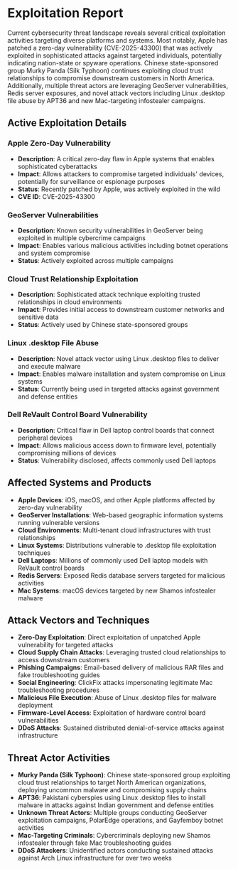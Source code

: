 # Exploitation Report

Current cybersecurity threat landscape reveals several critical exploitation activities targeting diverse platforms and systems. Most notably, Apple has patched a zero-day vulnerability (CVE-2025-43300) that was actively exploited in sophisticated attacks against targeted individuals, potentially indicating nation-state or spyware operations. Chinese state-sponsored group Murky Panda (Silk Typhoon) continues exploiting cloud trust relationships to compromise downstream customers in North America. Additionally, multiple threat actors are leveraging GeoServer vulnerabilities, Redis server exposures, and novel attack vectors including Linux .desktop file abuse by APT36 and new Mac-targeting infostealer campaigns.

## Active Exploitation Details

### Apple Zero-Day Vulnerability
- **Description**: A critical zero-day flaw in Apple systems that enables sophisticated cyberattacks
- **Impact**: Allows attackers to compromise targeted individuals' devices, potentially for surveillance or espionage purposes
- **Status**: Recently patched by Apple, was actively exploited in the wild
- **CVE ID**: CVE-2025-43300

### GeoServer Vulnerabilities
- **Description**: Known security vulnerabilities in GeoServer being exploited in multiple cybercrime campaigns
- **Impact**: Enables various malicious activities including botnet operations and system compromise
- **Status**: Actively exploited across multiple campaigns

### Cloud Trust Relationship Exploitation
- **Description**: Sophisticated attack technique exploiting trusted relationships in cloud environments
- **Impact**: Provides initial access to downstream customer networks and sensitive data
- **Status**: Actively used by Chinese state-sponsored groups

### Linux .desktop File Abuse
- **Description**: Novel attack vector using Linux .desktop files to deliver and execute malware
- **Impact**: Enables malware installation and system compromise on Linux systems
- **Status**: Currently being used in targeted attacks against government and defense entities

### Dell ReVault Control Board Vulnerability
- **Description**: Critical flaw in Dell laptop control boards that connect peripheral devices
- **Impact**: Allows malicious access down to firmware level, potentially compromising millions of devices
- **Status**: Vulnerability disclosed, affects commonly used Dell laptops

## Affected Systems and Products

- **Apple Devices**: iOS, macOS, and other Apple platforms affected by zero-day vulnerability
- **GeoServer Installations**: Web-based geographic information systems running vulnerable versions
- **Cloud Environments**: Multi-tenant cloud infrastructures with trust relationships
- **Linux Systems**: Distributions vulnerable to .desktop file exploitation techniques
- **Dell Laptops**: Millions of commonly used Dell laptop models with ReVault control boards
- **Redis Servers**: Exposed Redis database servers targeted for malicious activities
- **Mac Systems**: macOS devices targeted by new Shamos infostealer malware

## Attack Vectors and Techniques

- **Zero-Day Exploitation**: Direct exploitation of unpatched Apple vulnerability for targeted attacks
- **Cloud Supply Chain Attacks**: Leveraging trusted cloud relationships to access downstream customers
- **Phishing Campaigns**: Email-based delivery of malicious RAR files and fake troubleshooting guides
- **Social Engineering**: ClickFix attacks impersonating legitimate Mac troubleshooting procedures
- **Malicious File Execution**: Abuse of Linux .desktop files for malware deployment
- **Firmware-Level Access**: Exploitation of hardware control board vulnerabilities
- **DDoS Attacks**: Sustained distributed denial-of-service attacks against infrastructure

## Threat Actor Activities

- **Murky Panda (Silk Typhoon)**: Chinese state-sponsored group exploiting cloud trust relationships to target North American organizations, deploying uncommon malware and compromising supply chains
- **APT36**: Pakistani cyberspies using Linux .desktop files to install malware in attacks against Indian government and defense entities
- **Unknown Threat Actors**: Multiple groups conducting GeoServer exploitation campaigns, PolarEdge operations, and Gayfemboy botnet activities
- **Mac-Targeting Criminals**: Cybercriminals deploying new Shamos infostealer through fake Mac troubleshooting guides
- **DDoS Attackers**: Unidentified actors conducting sustained attacks against Arch Linux infrastructure for over two weeks